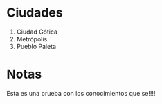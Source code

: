 # Ciudades

1. Ciudad Gótica
2. Metrópolis
3. Pueblo Paleta

# Notas 

Esta es una prueba con los conocimientos que se!!!!
